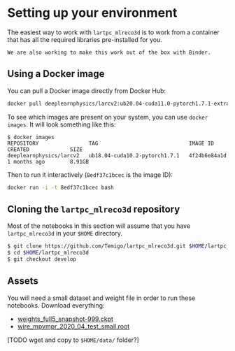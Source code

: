 # Setting up your environment

The easiest way to work with `lartpc_mlreco3d` is to work from a container that has
all the required libraries pre-installed for you. 

```{note}
We are also working to make this work out of the box with Binder. 
```

## Using a Docker image
You can pull a Docker image directly from Docker Hub:

```bash
docker pull deeplearnphysics/larcv2:ub20.04-cuda11.0-pytorch1.7.1-extra
```

To see which images are present on your system, you can use `docker images`. It will look something like this:

```
$ docker images
REPOSITORY                TAG                             IMAGE ID            CREATED             SIZE
deeplearnphysics/larcv2   ub18.04-cuda10.2-pytorch1.7.1   4f24b6e84a1d        1 months ago        8.91GB
```

Then to run it interactively (`8edf37c1bcec` is the image ID):

```bash
docker run -i -t 8edf37c1bcec bash
```

## Cloning the `lartpc_mlreco3d` repository
Most of the notebooks in this section will assume that you have `lartpc_mlreco3d` in your `$HOME` directory.

```bash
$ git clone https://github.com/Temigo/lartpc_mlreco3d.git $HOME/lartpc_mlreco3d
$ cd $HOME/lartpc_mlreco3d
$ git checkout develop
```

## Assets
You will need a small dataset and weight file in order to run these notebooks. Download everything:
* [weights_full5_snapshot-999.ckpt](https://drive.google.com/file/d/1-ptcD6dHyVtxdgfo6dQLdUSrSZPlnvlz/view?usp=sharing)
* [wire_mpvmpr_2020_04_test_small.root](https://drive.google.com/file/d/1UNPtKemYkUYuLc2kGZmjKftFHKu5uXbG/view?usp=sharing)

[TODO wget and copy to `$HOME/data/` folder?]